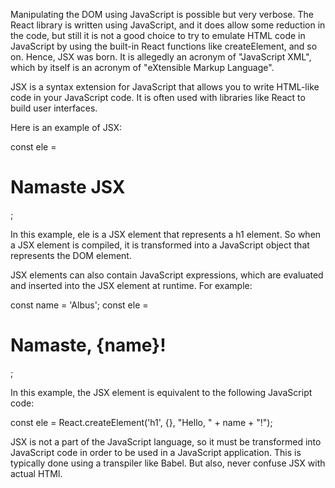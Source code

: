 Manipulating the DOM using JavaScript is possible but very verbose. The React library is written using JavaScript, and it does allow some reduction in the code, but still it is not a good choice to try to emulate HTML code in JavaScript by using the built-in React functions like createElement, and so on. Hence, JSX was born. It is allegedly an acronym of "JavaScript XML", which by itself is an acronym of "eXtensible Markup Language".

JSX is a syntax extension for JavaScript that allows you to write HTML-like code in your JavaScript code. It is often used with libraries like React to build user interfaces.

Here is an example of JSX:

const ele = <h1>Namaste JSX</h1>;

In this example, ele is a JSX element that represents a h1 element. So when a JSX element is compiled, it is transformed into a JavaScript object that represents the DOM element.

JSX elements can also contain JavaScript expressions, which are evaluated and inserted into the JSX element at runtime. For example:

const name = 'Albus'; const ele = <h1>Namaste, {name}!</h1>;

In this example, the JSX element is equivalent to the following JavaScript code:

const ele = React.createElement('h1', {}, "Hello, " + name + "!");

JSX is not a part of the JavaScript language, so it must be transformed into JavaScript code in order to be used in a JavaScript application. This is typically done using a transpiler like Babel. But also, never confuse JSX with actual HTMl.
